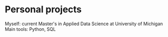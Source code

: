 # Personal projects

Myself: current Master's in Applied Data Science at University of Michigan
Main tools: Python, SQL
